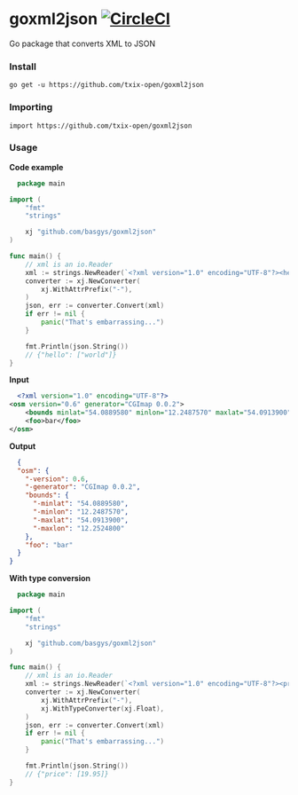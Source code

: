 # goxml2json [![CircleCI](https://circleci.com/gh/basgys/goxml2json.svg?style=svg)](https://circleci.com/gh/basgys/goxml2json)

Go package that converts XML to JSON

### Install

    go get -u https://github.com/txix-open/goxml2json

### Importing

    import https://github.com/txix-open/goxml2json

### Usage

**Code example**

```go
  package main

import (
	"fmt"
	"strings"

	xj "github.com/basgys/goxml2json"
)

func main() {
	// xml is an io.Reader
	xml := strings.NewReader(`<?xml version="1.0" encoding="UTF-8"?><hello>world</hello>`)
	converter := xj.NewConverter(
		xj.WithAttrPrefix("-"),
	)
	json, err := converter.Convert(xml)
	if err != nil {
		panic("That's embarrassing...")
	}

	fmt.Println(json.String())
	// {"hello": ["world"]}
}

```

**Input**

```xml
  <?xml version="1.0" encoding="UTF-8"?>
<osm version="0.6" generator="CGImap 0.0.2">
    <bounds minlat="54.0889580" minlon="12.2487570" maxlat="54.0913900" maxlon="12.2524800"/>
    <foo>bar</foo>
</osm>
```

**Output**

```json
  {
  "osm": {
    "-version": 0.6,
    "-generator": "CGImap 0.0.2",
    "bounds": {
      "-minlat": "54.0889580",
      "-minlon": "12.2487570",
      "-maxlat": "54.0913900",
      "-maxlon": "12.2524800"
    },
    "foo": "bar"
  }
}
```

**With type conversion**

```go
  package main

import (
	"fmt"
	"strings"

	xj "github.com/basgys/goxml2json"
)

func main() {
	// xml is an io.Reader
	xml := strings.NewReader(`<?xml version="1.0" encoding="UTF-8"?><price>19.95</price>`)
	converter := xj.NewConverter(
		xj.WithAttrPrefix("-"),
		xj.WithTypeConverter(xj.Float),
	)
	json, err := converter.Convert(xml)
	if err != nil {
		panic("That's embarrassing...")
	}

	fmt.Println(json.String())
	// {"price": [19.95]}
}

```

